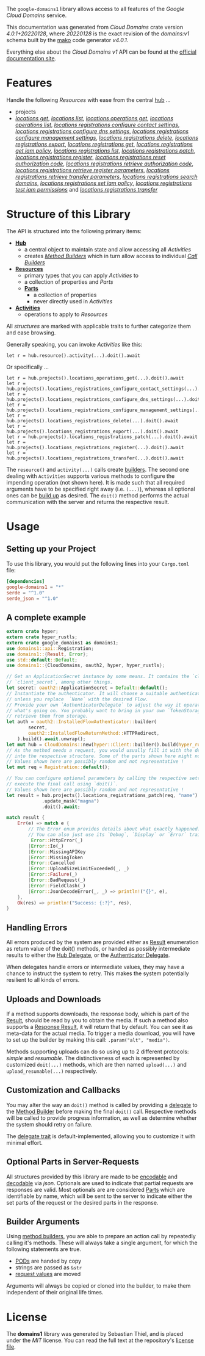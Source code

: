 <!---
DO NOT EDIT !
This file was generated automatically from 'src/generator/templates/api/README.md.mako'
DO NOT EDIT !
-->
The `google-domains1` library allows access to all features of the *Google Cloud Domains* service.

This documentation was generated from *Cloud Domains* crate version *4.0.1+20220128*, where *20220128* is the exact revision of the *domains:v1* schema built by the [mako](http://www.makotemplates.org/) code generator *v4.0.1*.

Everything else about the *Cloud Domains* *v1* API can be found at the
[official documentation site](https://cloud.google.com/domains/).
# Features

Handle the following *Resources* with ease from the central [hub](https://docs.rs/google-domains1/4.0.1+20220128/google_domains1/CloudDomains) ... 

* projects
 * [*locations get*](https://docs.rs/google-domains1/4.0.1+20220128/google_domains1/api::ProjectLocationGetCall), [*locations list*](https://docs.rs/google-domains1/4.0.1+20220128/google_domains1/api::ProjectLocationListCall), [*locations operations get*](https://docs.rs/google-domains1/4.0.1+20220128/google_domains1/api::ProjectLocationOperationGetCall), [*locations operations list*](https://docs.rs/google-domains1/4.0.1+20220128/google_domains1/api::ProjectLocationOperationListCall), [*locations registrations configure contact settings*](https://docs.rs/google-domains1/4.0.1+20220128/google_domains1/api::ProjectLocationRegistrationConfigureContactSettingCall), [*locations registrations configure dns settings*](https://docs.rs/google-domains1/4.0.1+20220128/google_domains1/api::ProjectLocationRegistrationConfigureDnsSettingCall), [*locations registrations configure management settings*](https://docs.rs/google-domains1/4.0.1+20220128/google_domains1/api::ProjectLocationRegistrationConfigureManagementSettingCall), [*locations registrations delete*](https://docs.rs/google-domains1/4.0.1+20220128/google_domains1/api::ProjectLocationRegistrationDeleteCall), [*locations registrations export*](https://docs.rs/google-domains1/4.0.1+20220128/google_domains1/api::ProjectLocationRegistrationExportCall), [*locations registrations get*](https://docs.rs/google-domains1/4.0.1+20220128/google_domains1/api::ProjectLocationRegistrationGetCall), [*locations registrations get iam policy*](https://docs.rs/google-domains1/4.0.1+20220128/google_domains1/api::ProjectLocationRegistrationGetIamPolicyCall), [*locations registrations list*](https://docs.rs/google-domains1/4.0.1+20220128/google_domains1/api::ProjectLocationRegistrationListCall), [*locations registrations patch*](https://docs.rs/google-domains1/4.0.1+20220128/google_domains1/api::ProjectLocationRegistrationPatchCall), [*locations registrations register*](https://docs.rs/google-domains1/4.0.1+20220128/google_domains1/api::ProjectLocationRegistrationRegisterCall), [*locations registrations reset authorization code*](https://docs.rs/google-domains1/4.0.1+20220128/google_domains1/api::ProjectLocationRegistrationResetAuthorizationCodeCall), [*locations registrations retrieve authorization code*](https://docs.rs/google-domains1/4.0.1+20220128/google_domains1/api::ProjectLocationRegistrationRetrieveAuthorizationCodeCall), [*locations registrations retrieve register parameters*](https://docs.rs/google-domains1/4.0.1+20220128/google_domains1/api::ProjectLocationRegistrationRetrieveRegisterParameterCall), [*locations registrations retrieve transfer parameters*](https://docs.rs/google-domains1/4.0.1+20220128/google_domains1/api::ProjectLocationRegistrationRetrieveTransferParameterCall), [*locations registrations search domains*](https://docs.rs/google-domains1/4.0.1+20220128/google_domains1/api::ProjectLocationRegistrationSearchDomainCall), [*locations registrations set iam policy*](https://docs.rs/google-domains1/4.0.1+20220128/google_domains1/api::ProjectLocationRegistrationSetIamPolicyCall), [*locations registrations test iam permissions*](https://docs.rs/google-domains1/4.0.1+20220128/google_domains1/api::ProjectLocationRegistrationTestIamPermissionCall) and [*locations registrations transfer*](https://docs.rs/google-domains1/4.0.1+20220128/google_domains1/api::ProjectLocationRegistrationTransferCall)




# Structure of this Library

The API is structured into the following primary items:

* **[Hub](https://docs.rs/google-domains1/4.0.1+20220128/google_domains1/CloudDomains)**
    * a central object to maintain state and allow accessing all *Activities*
    * creates [*Method Builders*](https://docs.rs/google-domains1/4.0.1+20220128/google_domains1/client::MethodsBuilder) which in turn
      allow access to individual [*Call Builders*](https://docs.rs/google-domains1/4.0.1+20220128/google_domains1/client::CallBuilder)
* **[Resources](https://docs.rs/google-domains1/4.0.1+20220128/google_domains1/client::Resource)**
    * primary types that you can apply *Activities* to
    * a collection of properties and *Parts*
    * **[Parts](https://docs.rs/google-domains1/4.0.1+20220128/google_domains1/client::Part)**
        * a collection of properties
        * never directly used in *Activities*
* **[Activities](https://docs.rs/google-domains1/4.0.1+20220128/google_domains1/client::CallBuilder)**
    * operations to apply to *Resources*

All *structures* are marked with applicable traits to further categorize them and ease browsing.

Generally speaking, you can invoke *Activities* like this:

```Rust,ignore
let r = hub.resource().activity(...).doit().await
```

Or specifically ...

```ignore
let r = hub.projects().locations_operations_get(...).doit().await
let r = hub.projects().locations_registrations_configure_contact_settings(...).doit().await
let r = hub.projects().locations_registrations_configure_dns_settings(...).doit().await
let r = hub.projects().locations_registrations_configure_management_settings(...).doit().await
let r = hub.projects().locations_registrations_delete(...).doit().await
let r = hub.projects().locations_registrations_export(...).doit().await
let r = hub.projects().locations_registrations_patch(...).doit().await
let r = hub.projects().locations_registrations_register(...).doit().await
let r = hub.projects().locations_registrations_transfer(...).doit().await
```

The `resource()` and `activity(...)` calls create [builders][builder-pattern]. The second one dealing with `Activities` 
supports various methods to configure the impending operation (not shown here). It is made such that all required arguments have to be 
specified right away (i.e. `(...)`), whereas all optional ones can be [build up][builder-pattern] as desired.
The `doit()` method performs the actual communication with the server and returns the respective result.

# Usage

## Setting up your Project

To use this library, you would put the following lines into your `Cargo.toml` file:

```toml
[dependencies]
google-domains1 = "*"
serde = "^1.0"
serde_json = "^1.0"
```

## A complete example

```Rust
extern crate hyper;
extern crate hyper_rustls;
extern crate google_domains1 as domains1;
use domains1::api::Registration;
use domains1::{Result, Error};
use std::default::Default;
use domains1::{CloudDomains, oauth2, hyper, hyper_rustls};

// Get an ApplicationSecret instance by some means. It contains the `client_id` and 
// `client_secret`, among other things.
let secret: oauth2::ApplicationSecret = Default::default();
// Instantiate the authenticator. It will choose a suitable authentication flow for you, 
// unless you replace  `None` with the desired Flow.
// Provide your own `AuthenticatorDelegate` to adjust the way it operates and get feedback about 
// what's going on. You probably want to bring in your own `TokenStorage` to persist tokens and
// retrieve them from storage.
let auth = oauth2::InstalledFlowAuthenticator::builder(
        secret,
        oauth2::InstalledFlowReturnMethod::HTTPRedirect,
    ).build().await.unwrap();
let mut hub = CloudDomains::new(hyper::Client::builder().build(hyper_rustls::HttpsConnectorBuilder::new().with_native_roots().https_or_http().enable_http1().enable_http2().build()), auth);
// As the method needs a request, you would usually fill it with the desired information
// into the respective structure. Some of the parts shown here might not be applicable !
// Values shown here are possibly random and not representative !
let mut req = Registration::default();

// You can configure optional parameters by calling the respective setters at will, and
// execute the final call using `doit()`.
// Values shown here are possibly random and not representative !
let result = hub.projects().locations_registrations_patch(req, "name")
             .update_mask("magna")
             .doit().await;

match result {
    Err(e) => match e {
        // The Error enum provides details about what exactly happened.
        // You can also just use its `Debug`, `Display` or `Error` traits
         Error::HttpError(_)
        |Error::Io(_)
        |Error::MissingAPIKey
        |Error::MissingToken
        |Error::Cancelled
        |Error::UploadSizeLimitExceeded(_, _)
        |Error::Failure(_)
        |Error::BadRequest(_)
        |Error::FieldClash(_)
        |Error::JsonDecodeError(_, _) => println!("{}", e),
    },
    Ok(res) => println!("Success: {:?}", res),
}

```
## Handling Errors

All errors produced by the system are provided either as [Result](https://docs.rs/google-domains1/4.0.1+20220128/google_domains1/client::Result) enumeration as return value of
the doit() methods, or handed as possibly intermediate results to either the 
[Hub Delegate](https://docs.rs/google-domains1/4.0.1+20220128/google_domains1/client::Delegate), or the [Authenticator Delegate](https://docs.rs/yup-oauth2/*/yup_oauth2/trait.AuthenticatorDelegate.html).

When delegates handle errors or intermediate values, they may have a chance to instruct the system to retry. This 
makes the system potentially resilient to all kinds of errors.

## Uploads and Downloads
If a method supports downloads, the response body, which is part of the [Result](https://docs.rs/google-domains1/4.0.1+20220128/google_domains1/client::Result), should be
read by you to obtain the media.
If such a method also supports a [Response Result](https://docs.rs/google-domains1/4.0.1+20220128/google_domains1/client::ResponseResult), it will return that by default.
You can see it as meta-data for the actual media. To trigger a media download, you will have to set up the builder by making
this call: `.param("alt", "media")`.

Methods supporting uploads can do so using up to 2 different protocols: 
*simple* and *resumable*. The distinctiveness of each is represented by customized 
`doit(...)` methods, which are then named `upload(...)` and `upload_resumable(...)` respectively.

## Customization and Callbacks

You may alter the way an `doit()` method is called by providing a [delegate](https://docs.rs/google-domains1/4.0.1+20220128/google_domains1/client::Delegate) to the 
[Method Builder](https://docs.rs/google-domains1/4.0.1+20220128/google_domains1/client::CallBuilder) before making the final `doit()` call. 
Respective methods will be called to provide progress information, as well as determine whether the system should 
retry on failure.

The [delegate trait](https://docs.rs/google-domains1/4.0.1+20220128/google_domains1/client::Delegate) is default-implemented, allowing you to customize it with minimal effort.

## Optional Parts in Server-Requests

All structures provided by this library are made to be [encodable](https://docs.rs/google-domains1/4.0.1+20220128/google_domains1/client::RequestValue) and 
[decodable](https://docs.rs/google-domains1/4.0.1+20220128/google_domains1/client::ResponseResult) via *json*. Optionals are used to indicate that partial requests are responses 
are valid.
Most optionals are are considered [Parts](https://docs.rs/google-domains1/4.0.1+20220128/google_domains1/client::Part) which are identifiable by name, which will be sent to 
the server to indicate either the set parts of the request or the desired parts in the response.

## Builder Arguments

Using [method builders](https://docs.rs/google-domains1/4.0.1+20220128/google_domains1/client::CallBuilder), you are able to prepare an action call by repeatedly calling it's methods.
These will always take a single argument, for which the following statements are true.

* [PODs][wiki-pod] are handed by copy
* strings are passed as `&str`
* [request values](https://docs.rs/google-domains1/4.0.1+20220128/google_domains1/client::RequestValue) are moved

Arguments will always be copied or cloned into the builder, to make them independent of their original life times.

[wiki-pod]: http://en.wikipedia.org/wiki/Plain_old_data_structure
[builder-pattern]: http://en.wikipedia.org/wiki/Builder_pattern
[google-go-api]: https://github.com/google/google-api-go-client

# License
The **domains1** library was generated by Sebastian Thiel, and is placed 
under the *MIT* license.
You can read the full text at the repository's [license file][repo-license].

[repo-license]: https://github.com/Byron/google-apis-rsblob/main/LICENSE.md

